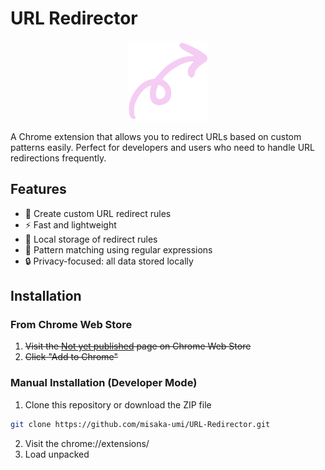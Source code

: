 # URL Redirector

<p align="center">
  <img src="icon.png" alt="URL Redirector Logo" width="128" height="128">
</p>

A Chrome extension that allows you to redirect URLs based on custom patterns easily. Perfect for developers and users who need to handle URL redirections frequently.

## Features

- 🔄 Create custom URL redirect rules
- ⚡ Fast and lightweight
- 💾 Local storage of redirect rules
- 🎯 Pattern matching using regular expressions
- 🔒 Privacy-focused: all data stored locally

## Installation
### From Chrome Web Store

1. ~~Visit the [Not yet published](https://github.com/misaka-umi/URL-Redirector/edit/main/README.md) page on Chrome Web Store~~
2. ~~Click "Add to Chrome"~~

### Manual Installation (Developer Mode)

1. Clone this repository or download the ZIP file
```bash
git clone https://github.com/misaka-umi/URL-Redirector.git
```
2. Visit the chrome://extensions/
3. Load unpacked
